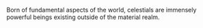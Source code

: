 Born of fundamental aspects of the world, celestials are immensely powerful beings existing outside of the material realm.
